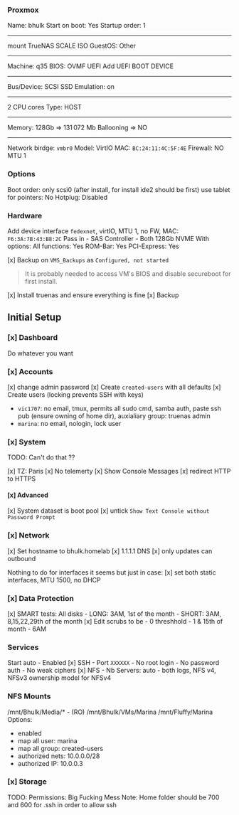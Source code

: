 ### Proxmox

Name: bhulk
Start on boot: Yes
Startup order: 1

---

mount TrueNAS SCALE ISO
GuestOS: Other

---

Machine: q35
BIOS: OVMF UEFI
Add UEFI BOOT DEVICE

---

Bus/Device: SCSI
SSD Emulation: on

---

2 CPU cores
Type: HOST

---

Memory: 128Gb => 131 072 Mb
Ballooning => NO

---

Network
birdge: `vmbr0`
Model: VirtIO
MAC: `BC:24:11:4C:5F:4E`
Firewall: NO
MTU 1

### Options

Boot order: only scsi0 (after install, for install ide2 should be first)
use tablet for pointers: No
Hotplug: Disabled

### Hardware

Add device interface `fedexnet`, virtIO, MTU 1, no FW, MAC: `F6:3A:7B:43:B8:2C`
Pass in - SAS Controller - Both 128Gb NVME
With options:
All functions: Yes
ROM-Bar: Yes
PCI-Express: Yes

[x] Backup on `VMS_Backups` as `Configured, not started`

> It is probably needed to access VM's BIOS and disable secureboot for first install.

[x] Install truenas and ensure everything is fine
[x] Backup

## Initial Setup

### [x] Dashboard
Do whatever you want

### [x] Accounts

[x] change admin password
[x] Create `created-users` with all defaults
[x] Create users (locking prevents SSH with keys)

-   `vic1707`: no email, tmux, permits all sudo cmd, samba auth, paste ssh pub (ensure owning of home dir), auxialiary group: truenas admin
-   `marina`: no email, nologin, lock user

### [x] System

TODO: Can't do that ??
<!-- [x] GUI only available through the LAN (not fedex) -->
[x] TZ: Paris
[x] No telemerty
[x] Show Console Messages
[x] redirect HTTP to HTTPS

#### [x] Advanced

[x] System dataset is boot pool
[x] untick `Show Text Console without Password Prompt`

### [x] Network
[x] Set hostname to bhulk.homelab
[x] 1.1.1.1 DNS
[x] only updates can outbound

Nothing to do for interfaces it seems but just in case:
[x] set both static interfaces, MTU 1500, no DHCP

### [x] Data Protection

[x] SMART tests: All disks - LONG: 3AM, 1st of the month - SHORT: 3AM, 8,15,22,29th of the month
[x] Edit scrubs to be - 0 threshhold - 1 & 15th of month - 6AM

### Services
Start auto - Enabled
[x] SSH - Port `XXXXXX` - No root login - No password auth - No weak ciphers
[x] NFS - Nb Servers: auto - both logs, NFS v4, NFSv3 ownership model for NFSv4

### NFS Mounts
/mnt/Bhulk/Media/* - (RO)
/mnt/Bhulk/VMs/Marina
/mnt/Fluffy/Marina
Options: 
 - enabled
 - map all user: marina
 - map all group: created-users
 - authorized nets: 10.0.0.0/28
 - authorized IP: 10.0.0.3

### [x] Storage
TODO: Permissions: Big Fucking Mess 
Note: Home folder should be 700 and 600 for .ssh in order to allow ssh 
